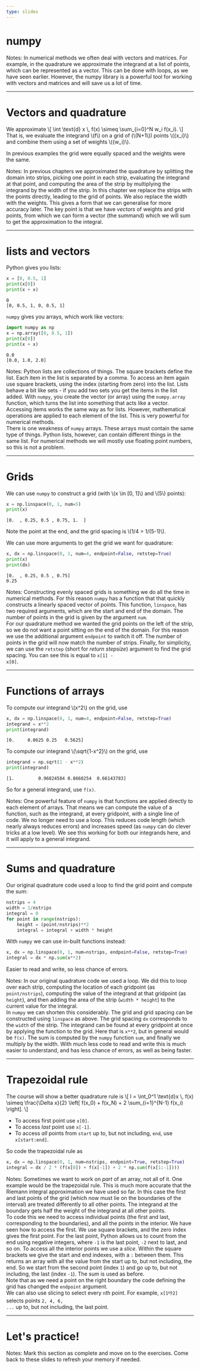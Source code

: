 ```yaml
---
type: slides
---
```


# numpy

Notes: In numerical methods we often deal with vectors and matrices. For example, in the quadrature we approximate the integrand at a list of points, which can be represented as a vector. This can be done with loops, as we have seen earlier. However, the numpy library is a powerful tool for working with vectors and matrices and will save us a lot of time.

---

# Vectors and quadrature

We approximate
\\[
  \int \text{d} x \\, f(x) \\simeq \\sum_{i=0}^N w_i f(x_i).
\\]
That is, we evaluate the integrand \\(f\\) on a grid of (\\(N+1\\)) points \\(\{x_i\}\\) and combine them using a set of weights \\(\{w_i\}\\).

In previous examples the grid were equally spaced and the weights were the same.

Notes: In previous chapters we approximated the quadrature by splitting the domain into strips, picking one point in each strip, evaluating the integrand at that point, and computing the area of the strip by multiplying the integrand by the width of the strip. In this chapter we replace the strips with the points directly, leading to the grid of points. We also replace the width with the weights. This gives a form that we can generalise for more accuracy later. The key point is that we have <em>vectors</em> of weights and grid points, from which we can form a vector (the summand) which we will sum to get the approximation to the integral.

---

# lists and vectors

Python gives you lists:
```python
x = [0, 0.5, 1]
print(x[0])
print(x + x)
```
```out
0
[0, 0.5, 1, 0, 0.5, 1]
```

`numpy` gives you arrays, which work like vectors:
```python
import numpy as np
x = np.array([0, 0.5, 1])
print(x[0])
print(x + x)
```
```out
0.0
[0.0, 1.0, 2.0]
```

Notes: Python lists are collections of things. The square brackets define the list. Each item in the list is separated by a comma. To access an item again use square brackets, using the index (starting from zero) into the list. Lists behave a bit like sets - if you add two sets you get the items in the list added. With <code>numpy</code>, you create the vector (or array) using the <code>numpy.array</code> function, which turns the list into something that acts like a vector. Accessing items works the same way as for lists. However, mathematical operations are applied to each element of the list. This is very powerful for numerical methods.<br>There is one weakness of <code>numpy</code> arrays. These arrays must contain the same type of things. Python lists, however, can contain different things in the same list. For numerical methods we will mostly use floating point numbers, so this is not a problem.

---

# Grids

We can use `numpy` to construct a grid (with \\(x \in [0, 1]\\) and \\(5\\) points):
```python
x = np.linspace(0, 1, num=5)
print(x)
```
```output
[0.  , 0.25, 0.5 , 0.75, 1.  ]
```
Note the point at the end, and the grid spacing is \\(1/4 = 1/(5-1)\\).

We can use more arguments to get the grid we want for quadrature:
```python
x, dx = np.linspace(0, 1, num=4, endpoint=False, retstep=True)
print(x)
print(dx)
```
```output
[0.  , 0.25, 0.5 , 0.75]
0.25
```

Notes: Constructing evenly spaced grids is something we do all the time in numerical methods. For this reason <code>numpy</code> has a function that that quickly constructs a linearly spaced vector of points. This function, <code>linspace</code>, has two required arguments, which are the start and end of the domain. The number of points in the grid is given by the argument <code>num</code>. <br> For our quadrature method we wanted the grid points on the left of the strip, so we do not want a point sitting on the end of the domain. For this reason we use the additional argument <code>endpoint</code> to switch it off. The number of points in the grid will now match the number of strips. Finally, for simplicity, we can use the <code>retstep</code> (short for <em>return stepsize</em>) argument to find the grid spacing. You can see this is equal to <code>x[1] - x[0]</code>.

---

# Functions of arrays

To compute our integrand \\(x^2\\) on the grid, use
```python
x, dx = np.linspace(0, 1, num=4, endpoint=False, retstep=True)
integrand = x**2
print(integrand)
```
```output
[0.     0.0625 0.25   0.5625]
```
To compute our integrand \\(\\sqrt{1-x^2}\\) on the grid, use
```python
integrand = np.sqrt(1 - x**2)
print(integrand)
```
```output
[1.         0.96824584 0.8660254  0.66143783]
```
So for a general integrand, use `f(x)`.

Notes: One powerful feature of <code>numpy</code> is that functions are applied directly to each element of arrays. That means we can compute the value of a function, such as the integrand, at every gridpoint, with a single line of code. We no longer need to use a loop. This reduces code length (which nearly always reduces errors) and increases speed (as <code>numpy</code> can do clever tricks at a low level). We see this working for both our integrands here, and it will apply to a general integrand.

---

# Sums and quadrature

Our original quadrature code used a loop to find the grid point and compute the sum:
```python
nstrips = 4
width = 1/nstrips
integral = 0
for point in range(nstrips):
    height = (point/nstrips)**2
    integral = integral + width * height
```
With `numpy` we can use in-built functions instead:
```python
x, dx = np.linspace(0, 1, num=nstrips, endpoint=False, retstep=True)
integral = dx * np.sum(x**2)
```
Easier to read and write, so less chance of errors.

Notes: In our original quadrature code we used a loop. We did this to loop over each strip, computing the location of each gridpoint (as <code>point/nstrips</code>), computing the value of the integrand at that gridpoint (as <code>height</code>), and then adding the area of the strip (<code>width * height</code>) to the current value for the integral. <br> In <code>numpy</code> we can shorten this considerably. The grid and grid spacing can be constructed using <code>linspace</code> as above. The grid spacing <code>dx</code> corresponds to the <code>width</code> of the strip. The integrand can be found at every gridpoint at once by applying the function to the grid. Here that is <code>x**2</code>, but in general would be <code>f(x)</code>. The sum is computed by the <code>numpy</code> function <code>sum</code>, and finally we multiply by the width. With much less code to read and write this is much easier to understand, and has less chance of errors, as well as being faster.

---

# Trapezoidal rule

The course will show a better quadrature rule is
\\[
  I = \int_0^1 \text{d}x \\, f(x) \simeq \frac{\Delta x}{2} \left[ f(x_0) + f(x_N) + 2 \sum_{i=1}^{N-1} f(x_i) \right].
\\]

* To access first point use `x[0]`.
* To access *last* point use `x[-1]`.
* To access *all* points from `start` up to, but not including, `end`, use `x[start:end]`.

So code the trapezoidal rule as
```python
x, dx = np.linspace(0, 1, num=nstrips, endpoint=True, retstep=True)
integral = dx / 2 * (f(x[0]) + f(x[-1]) + 2 * np.sum(f(x[1:-1])))
```

Notes: Sometimes we want to work on <em>part</em> of an array, not all of it. One example would be the trapezoidal rule. This is much more accurate that the Riemann integral approximation we have used so far. In this case the first and last points of the grid (which now must lie on the boundaries of the interval) are treated differently to all other points. The integrand at the boundary gets half the weight of the integrand at all other points.<br>To code this we need to access individual points (the first and last, corresponding to the boundaries), and all the points in the interior. We have seen how to access the first. We use square brackets, and the zero index gives the first point. For the last point, Python allows us to count from the end using negative integers, where <code>-1</code> is the last point, <code>-2</code> next to last, and so on. To access all the interior points we use a <em>slice</em>. Within the square brackets we give the start and end indexes, with a <code>:</code> between them. This returns an array with all the value from the start up to, but not including, the end. So we start from the second point (index <code>1</code>) and go up to, but not including, the last (index <code>-1</code>). The sum is used as before.<br>Note that as we need a point on the right boundary the code defining the grid has changed the <code>endpoint</code> argument.<br>We can also use slicing to select every <code>n</code>th point. For example, <code>x[1:-1:2]</code> selects points <code>2, 4, 6, ...</code> up to, but not including, the last point.

---

# Let's practice!

Notes: Mark this section as complete and move on to the exercises. Come back to these slides to refresh your memory if needed.
